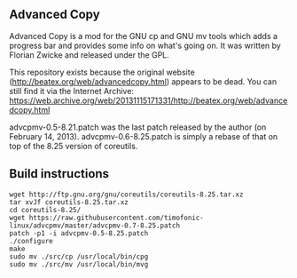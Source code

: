 ## Advanced Copy ##

Advanced Copy is a mod for the GNU cp and GNU mv tools which adds a progress
bar and provides some info on what's going on. It was written by Florian Zwicke
and released under the GPL.

This repository exists because the original website
(http://beatex.org/web/advancedcopy.html) appears to be dead. You can still
find it via the Internet Archive:
https://web.archive.org/web/20131115171331/http://beatex.org/web/advancedcopy.html

advcpmv-0.5-8.21.patch was the last patch released by the author (on February
14, 2013). advcpmv-0.6-8.25.patch is simply a rebase of that on top of the 8.25
version of coreutils.

## Build instructions

```
wget http://ftp.gnu.org/gnu/coreutils/coreutils-8.25.tar.xz
tar xvJf coreutils-8.25.tar.xz
cd coreutils-8.25/
wget https://raw.githubusercontent.com/timofonic-linux/advcpmv/master/advcpmv-0.7-8.25.patch
patch -p1 -i advcpmv-0.5-8.25.patch
./configure
make
sudo mv ./src/cp /usr/local/bin/cpg
sudo mv ./src/mv /usr/local/bin/mvg
```
